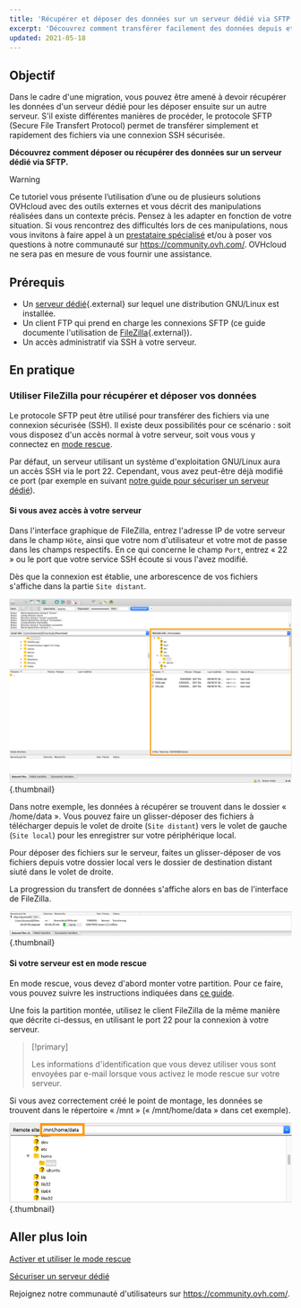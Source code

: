 ```yaml
---
title: 'Récupérer et déposer des données sur un serveur dédié via SFTP'
excerpt: 'Découvrez comment transférer facilement des données depuis et vers votre serveur dédié'
updated: 2021-05-18
---
```



## Objectif

Dans le cadre d'une migration, vous pouvez être amené à devoir récupérer les données d'un serveur dédié pour les déposer ensuite sur un autre serveur. S'il existe différentes manières de procéder, le protocole SFTP (Secure File Transfert Protocol) permet de transférer simplement et rapidement des fichiers via une connexion SSH sécurisée.

**Découvrez comment déposer ou récupérer des données sur un serveur dédié via SFTP.**

> [!warning]
>
Ce tutoriel vous présente l’utilisation d’une ou de plusieurs solutions OVHcloud avec des outils externes et vous décrit des manipulations réalisées dans un contexte précis. Pensez à les adapter en fonction de votre situation. Si vous rencontrez des difficultés lors de ces manipulations, nous vous invitons à faire appel à un [prestataire spécialisé](https://partner.ovhcloud.com/fr/directory/) et/ou à poser vos questions à notre communauté sur <https://community.ovh.com/>. OVHcloud ne sera pas en mesure de vous fournir une assistance.
>

## Prérequis

- Un [serveur dédié](https://www.ovhcloud.com/fr/bare-metal/){.external} sur lequel une distribution GNU/Linux est installée.
- Un client FTP qui prend en charge les connexions SFTP (ce guide documente l'utilisation de [FileZilla](https://filezilla-project.org/){.external}).
- Un accès administratif via SSH à votre serveur.

## En pratique

### Utiliser FileZilla pour récupérer et déposer vos données

Le protocole SFTP peut être utilisé pour transférer des fichiers via une connexion sécurisée (SSH). Il existe deux possibilités pour ce scénario : soit vous disposez d'un accès normal à votre serveur, soit vous vous y connectez en [mode rescue](/pages/bare_metal_cloud/dedicated_servers/rescue_mode).

Par défaut, un serveur utilisant un système d'exploitation GNU/Linux aura un accès SSH via le port 22. Cependant, vous avez peut-être déjà modifié ce port (par exemple en suivant [notre guide pour sécuriser un serveur dédié](/pages/bare_metal_cloud/dedicated_servers/securing-a-dedicated-server)).

#### **Si vous avez accès à votre serveur**

Dans l'interface graphique de FileZilla, entrez l'adresse IP de votre serveur dans le champ `Hôte`, ainsi que votre nom d'utilisateur et votre mot de passe dans les champs respectifs. En ce qui concerne le champ `Port`, entrez « 22 » ou le port que votre service SSH écoute si vous l'avez modifié.

Dès que la connexion est établie, une arborescence de vos fichiers s'affiche dans la partie `Site distant`.

![site distant sftp](images/sftp_sd_01.png){.thumbnail}

Dans notre exemple, les données à récupérer se trouvent dans le dossier « /home/data ». Vous pouvez faire un glisser-déposer des fichiers à télécharger depuis le volet de droite (`Site distant`) vers le volet de gauche (`Site local`) pour les enregistrer sur votre périphérique local.

Pour déposer des fichiers sur le serveur, faites un glisser-déposer de vos fichiers depuis votre dossier local vers le dossier de destination distant siuté dans le volet de droite.

La progression du transfert de données s'affiche alors en bas de l'interface de FileZilla.

![progression du transfert sftp](images/sftp_sd_02.png){.thumbnail}

#### **Si votre serveur est en mode rescue**

En mode rescue, vous devez d'abord monter votre partition. Pour ce faire, vous pouvez suivre les instructions indiquées dans [ce guide](/pages/bare_metal_cloud/dedicated_servers/rescue_mode).

Une fois la partition montée, utilisez le client FileZilla de la même manière que décrite ci-dessus, en utilisant le port 22 pour la connexion à votre serveur.

> [!primary]
>
> Les informations d'identification que vous devez utiliser vous sont envoyées par e-mail lorsque vous activez le mode rescue sur votre serveur.
>

Si vous avez correctement créé le point de montage, les données se trouvent dans le répertoire « /mnt » (« /mnt/home/data » dans cet exemple).

![mode rescue - sftp du site distant](images/sftp_sd_03.png){.thumbnail}

## Aller plus loin

[Activer et utiliser le mode rescue](/pages/bare_metal_cloud/dedicated_servers/rescue_mode)

[Sécuriser un serveur dédié](/pages/bare_metal_cloud/dedicated_servers/securing-a-dedicated-server)

Rejoignez notre communauté d'utilisateurs sur <https://community.ovh.com/>.
